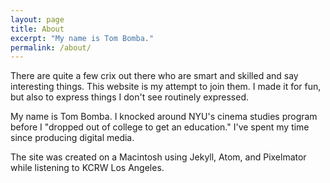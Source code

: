 ```yaml
---
layout: page
title: About
excerpt: "My name is Tom Bomba."
permalink: /about/
---
```


There are quite a few crix out there who are smart and skilled and say interesting things. This website is my attempt to join them. I made it for fun, but also to express things I don't see routinely expressed.

My name is Tom Bomba. I knocked around NYU's cinema studies program before I "dropped out of college to get an education." I've spent my time since producing digital media.

The site was created on a Macintosh using Jekyll, Atom, and Pixelmator while listening to KCRW Los Angeles.
